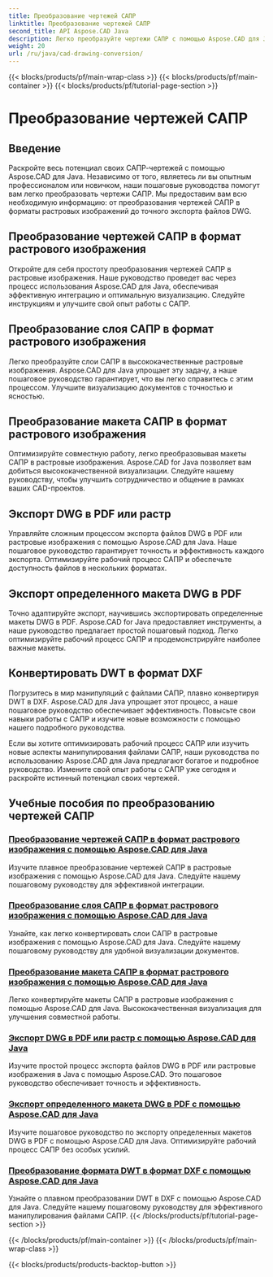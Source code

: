 ```yaml
---
title: Преобразование чертежей САПР
linktitle: Преобразование чертежей САПР
second_title: API Aspose.CAD Java
description: Легко преобразуйте чертежи САПР с помощью Aspose.CAD для Java. Научитесь точно конвертировать, экспортировать и оптимизировать файлы САПР, используя наши пошаговые руководства.
weight: 20
url: /ru/java/cad-drawing-conversion/
---
```


{{< blocks/products/pf/main-wrap-class >}}
{{< blocks/products/pf/main-container >}}
{{< blocks/products/pf/tutorial-page-section >}}

# Преобразование чертежей САПР


## Введение

Раскройте весь потенциал своих САПР-чертежей с помощью Aspose.CAD для Java. Независимо от того, являетесь ли вы опытным профессионалом или новичком, наши пошаговые руководства помогут вам легко преобразовать чертежи САПР. Мы предоставим вам всю необходимую информацию: от преобразования чертежей САПР в форматы растровых изображений до точного экспорта файлов DWG.

## Преобразование чертежей САПР в формат растрового изображения

Откройте для себя простоту преобразования чертежей САПР в растровые изображения. Наше руководство проведет вас через процесс использования Aspose.CAD для Java, обеспечивая эффективную интеграцию и оптимальную визуализацию. Следуйте инструкциям и улучшите свой опыт работы с САПР.

## Преобразование слоя САПР в формат растрового изображения

Легко преобразуйте слои САПР в высококачественные растровые изображения. Aspose.CAD для Java упрощает эту задачу, а наше пошаговое руководство гарантирует, что вы легко справитесь с этим процессом. Улучшите визуализацию документов с точностью и ясностью.

## Преобразование макета САПР в формат растрового изображения

Оптимизируйте совместную работу, легко преобразовывая макеты САПР в растровые изображения. Aspose.CAD for Java позволяет вам добиться высококачественной визуализации. Следуйте нашему руководству, чтобы улучшить сотрудничество и общение в рамках ваших CAD-проектов.

## Экспорт DWG в PDF или растр

Управляйте сложным процессом экспорта файлов DWG в PDF или растровые изображения с помощью Aspose.CAD для Java. Наше пошаговое руководство гарантирует точность и эффективность каждого экспорта. Оптимизируйте рабочий процесс САПР и обеспечьте доступность файлов в нескольких форматах.

## Экспорт определенного макета DWG в PDF

Точно адаптируйте экспорт, научившись экспортировать определенные макеты DWG в PDF. Aspose.CAD for Java предоставляет инструменты, а наше руководство предлагает простой пошаговый подход. Легко оптимизируйте рабочий процесс САПР и продемонстрируйте наиболее важные макеты.

## Конвертировать DWT в формат DXF

Погрузитесь в мир манипуляций с файлами САПР, плавно конвертируя DWT в DXF. Aspose.CAD для Java упрощает этот процесс, а наше пошаговое руководство обеспечивает эффективность. Повысьте свои навыки работы с САПР и изучите новые возможности с помощью нашего подробного руководства.

Если вы хотите оптимизировать рабочий процесс САПР или изучить новые аспекты манипулирования файлами САПР, наши руководства по использованию Aspose.CAD для Java предлагают богатое и подробное руководство. Измените свой опыт работы с САПР уже сегодня и раскройте истинный потенциал своих чертежей.
## Учебные пособия по преобразованию чертежей САПР
### [Преобразование чертежей САПР в формат растрового изображения с помощью Aspose.CAD для Java](./convert-cad-drawing-to-raster-image/)
Изучите плавное преобразование чертежей САПР в растровые изображения с помощью Aspose.CAD для Java. Следуйте нашему пошаговому руководству для эффективной интеграции.
### [Преобразование слоя САПР в формат растрового изображения с помощью Aspose.CAD для Java](./convert-cad-layer-to-raster-image/)
Узнайте, как легко конвертировать слои САПР в растровые изображения с помощью Aspose.CAD для Java. Следуйте нашему пошаговому руководству для удобной визуализации документов.
### [Преобразование макета САПР в формат растрового изображения с помощью Aspose.CAD для Java](./convert-cad-layout-to-raster-image/)
Легко конвертируйте макеты САПР в растровые изображения с помощью Aspose.CAD для Java. Высококачественная визуализация для улучшения совместной работы.
### [Экспорт DWG в PDF или растр с помощью Aspose.CAD для Java](./export-dwg-to-pdf-or-raster/)
Изучите простой процесс экспорта файлов DWG в PDF или растровые изображения в Java с помощью Aspose.CAD. Это пошаговое руководство обеспечивает точность и эффективность.
### [Экспорт определенного макета DWG в PDF с помощью Aspose.CAD для Java](./export-specific-dwg-layout-to-pdf/)
Изучите пошаговое руководство по экспорту определенных макетов DWG в PDF с помощью Aspose.CAD для Java. Оптимизируйте рабочий процесс САПР без особых усилий.
### [Преобразование формата DWT в формат DXF с помощью Aspose.CAD для Java](./convert-dwt-to-dxf/)
Узнайте о плавном преобразовании DWT в DXF с помощью Aspose.CAD для Java. Следуйте нашему пошаговому руководству для эффективного манипулирования файлами САПР.
{{< /blocks/products/pf/tutorial-page-section >}}

{{< /blocks/products/pf/main-container >}}
{{< /blocks/products/pf/main-wrap-class >}}

{{< blocks/products/products-backtop-button >}}
